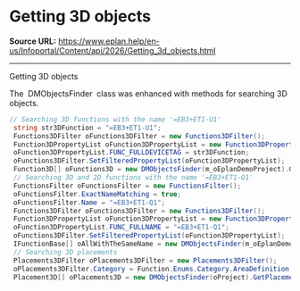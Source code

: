 # Getting 3D objects

**Source URL:** https://www.eplan.help/en-us/Infoportal/Content/api/2026/Getting_3d_objects.html

---

Getting 3D objects

The  DMObjectsFinder  class was enhanced with methods for searching 3D objects.

```csharp
// Searching 3D functions with the name '=EB3+ET1-U1'
 string str3DFunction = "=EB3+ET1-U1";
 Functions3DFilter oFunctions3DFilter = new Functions3DFilter();
 Function3DPropertyList oFunction3DPropertyList = new Function3DPropertyList();
 oFunction3DPropertyList.FUNC_FULLDEVICETAG = str3DFunction;
 oFunctions3DFilter.SetFilteredPropertyList(oFunction3DPropertyList);
 Function3D[] oFunctions3D = new DMObjectsFinder(m_oEplanDemoProject).GetFunctions3D(oFunctions3DFilter);
 // Searching 3D and 2D functions with the name '=EB3+ET1-Q1'
 FunctionsFilter oFunctionsFilter = new FunctionsFilter();
 oFunctionsFilter.ExactNameMatching = true;
 oFunctionsFilter.Name = "=EB3+ET1-Q1";
 Functions3DFilter oFunctions3DFilter = new Functions3DFilter();
 Function3DPropertyList oFunction3DPropertyList = new Function3DPropertyList();
 oFunction3DPropertyList.FUNC_FULLNAME = "=EB3+ET1-Q1";
 oFunctions3DFilter.SetFilteredPropertyList(oFunction3DPropertyList);
 IFunctionBase[] oAllWithTheSameName = new DMObjectsFinder(m_oEplanDemoProject).GetFunctions(oFunctionsFilter, oFunctions3DFilter);
 // Searching 3D placements
 Placements3DFilter oPlacements3DFilter = new Placements3DFilter();
 oPlacements3DFilter.Category = Function.Enums.Category.AreaDefinition;
 Placement3D[] oPlacements3D = new DMObjectsFinder(oProject).GetPlacements3D(oPlacements3DFilter);

```